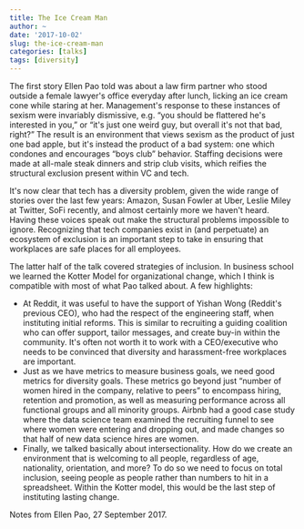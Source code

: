 ```yaml
---
title: The Ice Cream Man
author: ~
date: '2017-10-02'
slug: the-ice-cream-man
categories: [talks]
tags: [diversity]
---
```


The first story Ellen Pao told was about a law firm partner who stood outside a female lawyer's office everyday after lunch, licking an ice cream cone while staring at her. Management's response to these instances of sexism were invariably dismissive, e.g. “you should be flattered he's interested in you,” or “it's just one weird guy, but overall it's not that bad, right?” The result is an environment that views sexism as the product of just one bad apple, but it's instead the product of a bad system: one which condones and encourages “boys club” behavior. Staffing decisions were made at all-male steak dinners and strip club visits, which reifies the structural exclusion present within VC and tech.

It's now clear that tech has a diversity problem, given the wide range of stories over the last few years: Amazon, Susan Fowler at Uber, Leslie Miley at Twitter, SoFi recently, and almost certainly more we haven't heard. Having these voices speak out make the structural problems impossible to ignore. Recognizing that tech companies exist in (and perpetuate) an ecosystem of exclusion is an important step to take in ensuring that workplaces are safe places for all employees.

The latter half of the talk covered strategies of inclusion. In business school we learned the Kotter Model for organizational change, which I think is compatible with most of what Pao talked about. A few highlights:

* At Reddit, it was useful to have the support of Yishan Wong (Reddit's previous CEO), who had the respect of the engineering staff, when instituting initial reforms. This is similar to recruiting a guiding coalition who can offer support, tailor messages, and create buy-in within the community. It's often not worth it to work with a CEO/executive who needs to be convinced that diversity and harassment-free workplaces are important.
* Just as we have metrics to measure business goals, we need good metrics for diversity goals. These metrics go beyond just “number of women hired in the company, relative to peers” to encompass hiring, retention and promotion, as well as measuring performance across all functional groups and all minority groups. Airbnb had a good case study where the data science team examined the recruiting funnel to see where women were entering and dropping out, and made changes so that half of new data science hires are women.
* Finally, we talked basically about intersectionality. How do we create an environment that is welcoming to all people, regardless of age, nationality, orientation, and more? To do so we need to focus on total inclusion, seeing people as people rather than numbers to hit in a spreadsheet. Within the Kotter model, this would be the last step of instituting lasting change.

Notes from Ellen Pao, 27 September 2017.